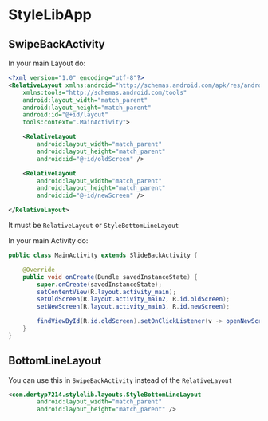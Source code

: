 # StyleLibApp


## SwipeBackActivity

In your main Layout do:
```Xml
<?xml version="1.0" encoding="utf-8"?>
<RelativeLayout xmlns:android="http://schemas.android.com/apk/res/android"
    xmlns:tools="http://schemas.android.com/tools"
    android:layout_width="match_parent"
    android:layout_height="match_parent"
    android:id="@+id/layout"
    tools:context=".MainActivity">

    <RelativeLayout
        android:layout_width="match_parent"
        android:layout_height="match_parent"
        android:id="@+id/oldScreen" />

    <RelativeLayout
        android:layout_width="match_parent"
        android:layout_height="match_parent"
        android:id="@+id/newScreen" />

</RelativeLayout>
```

It must be `RelativeLayout` or `StyleBottomLineLayout`

In your main Activity do:
```Java
public class MainActivity extends SlideBackActivity {

    @Override
    public void onCreate(Bundle savedInstanceState) {
        super.onCreate(savedInstanceState);
        setContentView(R.layout.activity_main);
        setOldScreen(R.layout.activity_main2, R.id.oldScreen);
        setNewScreen(R.layout.activity_main3, R.id.newScreen);

        findViewById(R.id.oldScreen).setOnClickListener(v -> openNewScreen());
    }
}
```

## BottomLineLayout

You can use this in `SwipeBackActivity` instead of the `RelativeLayout`

```Xml
<com.dertyp7214.stylelib.layouts.StyleBottomLineLayout
        android:layout_width="match_parent"
        android:layout_height="match_parent" />
```